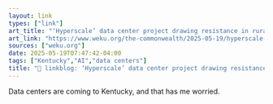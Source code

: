 ```yaml
---
layout: link
types: ["link"]
art_title: "‘Hyperscale’ data center project drawing resistance in rural Oldham County"
art_link: "https://www.weku.org/the-commonwealth/2025-05-19/hyperscale-data-center-project-drawing-resistance-in-rural-oldham-county"
sources: ["weku.org"]
date: 2025-05-19T07:47:42-04:00
tags: ["Kentucky","AI","data centers"]
title: "🔗 linkblog: ‘Hyperscale’ data center project drawing resistance in rural Oldham County"
---
```

Data centers are coming to Kentucky, and that has me worried.
